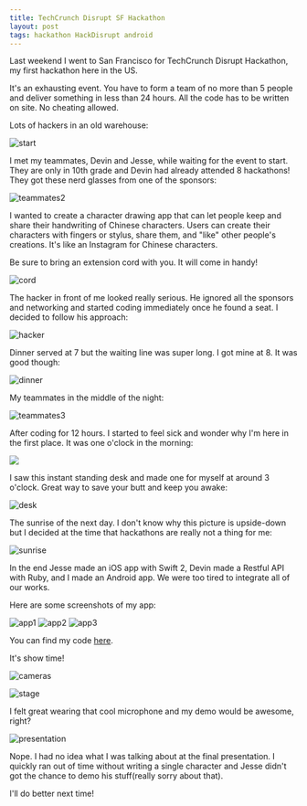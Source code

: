 ```yaml
---
title: TechCrunch Disrupt SF Hackathon
layout: post
tags: hackathon HackDisrupt android 
---
```


Last weekend I went to San Francisco for TechCrunch Disrupt Hackathon, my first hackathon here in the US. 

It's an exhausting event. You have to form a team of no more than 5 people and deliver something in less than 24 hours. All the code has to be written on site. No cheating allowed.

Lots of hackers in an old warehouse:

![start](https://dl.dropboxusercontent.com/u/31448207/imgs/IMG_20150919_133949.jpg)

I met my teammates, Devin and Jesse, while waiting for the event to start. They are only in 10th grade and Devin had already attended 8 hackathons! They got these nerd glasses from one of the sponsors:

![teammates2](https://dl.dropboxusercontent.com/u/31448207/imgs/IMG_20150919_143146.jpg)

I wanted to create a character drawing app that can let people keep and share their handwriting of Chinese characters. Users can create their characters with fingers or stylus, share them, and "like" other people's creations. It's like an Instagram for Chinese characters. 

Be sure to bring an extension cord with you. It will come in handy!

![cord](https://dl.dropboxusercontent.com/u/31448207/imgs/IMG_0007.JPG)

The hacker in front of me looked really serious. He ignored all the sponsors and networking and started coding immediately once he found a seat. I decided to follow his approach: 

![hacker](https://dl.dropboxusercontent.com/u/31448207/imgs/IMG_0006.jpg)

Dinner served at 7 but the waiting line was super long. I got mine at 8. It was good though:

![dinner](https://dl.dropboxusercontent.com/u/31448207/imgs/IMG_0009.JPG)

My teammates in the middle of the night:

![teammates3](https://dl.dropboxusercontent.com/u/31448207/imgs/IMG_0020.JPG)

After coding for 12 hours. I started to feel sick and wonder why I'm here in the first place. It was one o'clock in the morning:

![](https://dl.dropboxusercontent.com/u/31448207/imgs/IMG_0018.JPG)

I saw this instant standing desk and made one for myself at around 3 o'clock. Great way to save your butt and keep you awake:

![desk](https://dl.dropboxusercontent.com/u/31448207/imgs/IMG_0034.JPG)

The sunrise of the next day. I don't know why this picture is upside-down but I decided at the time that hackathons are really not a thing for me:

![sunrise](https://dl.dropboxusercontent.com/u/31448207/imgs/IMG_0037.JPG)

In the end Jesse made an iOS app with Swift 2, Devin made a Restful API with Ruby, and I made an Android app. We were too tired to integrate all of our works. 

Here are some screenshots of my app:

![app1](https://dl.dropboxusercontent.com/u/31448207/imgs/Screenshot_20150920-092045%20%281%29.png)
![app2](https://dl.dropboxusercontent.com/u/31448207/imgs/Screenshot_20150920-132256.png)
![app3](https://dl.dropboxusercontent.com/u/31448207/imgs/Screenshot_20150920-100920.png)

You can find my code [here](https://github.com/kuanyingchou/swag).

It's show time!

![cameras](https://dl.dropboxusercontent.com/u/31448207/imgs/IMG_0044.JPG)

![stage](https://dl.dropboxusercontent.com/u/31448207/imgs/IMG_0048.JPG)

I felt great wearing that cool microphone and my demo would be awesome, right?

![presentation](https://dl.dropboxusercontent.com/u/31448207/imgs/Screen%20Shot%202015-09-21%20at%202.10.42%20PM.png)

Nope. I had no idea what I was talking about at the final presentation. I quickly ran out of time without writing a single character and Jesse didn't got the chance to demo his stuff(really sorry about that). 

I'll do better next time!

